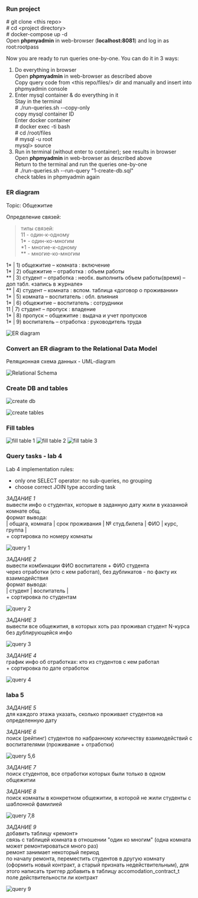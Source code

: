 ### Run project

\# git clone \<this repo\>  
\# cd \<project directory\>  
\# docker-compose up -d  
Open **phpmyadmin** in web-browser (**localhost:8081**) and log in as root:rootpass  

Now you are ready to run queries one-by-one. You can do it in 3 ways:  
1. Do everything in browser  
Open **phpmyadmin** in web-browser as described above  
Copy query code from <this repo/files/> dir and manually and insert into phpmyadmin console  
2. Enter mysql container & do everything in it  
Stay in the terminal  
\# ./run-queries.sh --copy-only  
copy mysql container ID  
Enter docker container  
\# docker exec -ti <mysql container ID> bash  
\# cd /root/files  
\# mysql -u root  
mysql\> source <sql-query name>  
3. Run in terminal (without enter to container); see results in browser  
Open **phpmyadmin** in web-browser as described above  
Return to the terminal and run the queries one-by-one  
\# ./run-queries.sh --run-query "1-create-db.sql"  
check tables in phpmyadmin again  


### ER diagram

Topic: Общежитие  

Определение связей:  

> типы связей:  
> 11 - один-к-одному  
> 1* - один-ко-многим  
> *1 - многие-к-одному  
> ** - многие-ко-многим  

1* | 1) общежитие – комната : включение  
1* | 2) общежитие – отработка : объем работы  
** | 3) студент – отработка : необх. выполнить объем работы(время) – доп табл. «запись в журнале»  
** | 4) студент – комната : вспом. таблица «договор о проживании»  
1* | 5) комната – воспитатель : обл. влияния  
1* | 6) общежитие – воспитатель : сотрудники  
11 | 7) студент – пропуск : владение  
1* | 8) пропуск – общежитие : выдача и учет пропусков  
1* | 9) воспитатель – отработка : руководитель труда  

![ER diagram](https://github.com/ivanka6342/databases/blob/main/images/ER-diagram.jpg)


### Convert an ER diagram to the Relational Data Model
Реляционная схема данных - UML-diagram  

![Relational Schema](https://github.com/ivanka6342/databases/blob/main/images/ER-data-model.jpg)


### Create DB and tables

![create db](https://github.com/ivanka6342/databases/blob/main/images/create-db-out.png)

![create tables](https://github.com/ivanka6342/databases/blob/main/images/create-tables-out.png)


### Fill tables

![fill table 1](https://github.com/ivanka6342/databases/blob/main/images/fill-table-1.png)
![fill table 2](https://github.com/ivanka6342/databases/blob/main/images/fill-table-2.png)
![fill table 3](https://github.com/ivanka6342/databases/blob/main/images/fill-table-3.png)


### Query tasks - lab 4

Lab 4 implementation rules:  
* only one SELECT operator: no sub-queries, no grouping  
* choose correct JOIN type according task  

*ЗАДАНИЕ 1*  
вывести инфо о студентах, которые в заданную дату жили в указанной комнате общ.  
формат вывода:  
| общага, комната | срок проживания | № студ.билета | ФИО | курс, группа |  
\+ сортировка по номеру комнаты  

![query 1](https://github.com/ivanka6342/databases/blob/main/images/query1.jpg)

*ЗАДАНИЕ 2*  
вывести комбинации ФИО воспитателя + ФИО студента  
через отработки (кто с кем работал), без дубликатов - по факту их взаимодействия  
формат вывода:  
| студент | воспитатель |  
\+ сортировка по студентам

![query 2](https://github.com/ivanka6342/databases/blob/main/images/query2.png)

*ЗАДАНИЕ 3*  
вывести все общежития, в которых хоть раз проживал студент N-курса без дублирующейся инфо

![query 3](https://github.com/ivanka6342/databases/blob/main/images/query3.png)

*ЗАДАНИЕ 4*  
график инфо об отработках: кто из студентов с кем работал  
\+ сортировка по дате отработок

![query 4](https://github.com/ivanka6342/databases/blob/main/images/query4.png)

### laba 5

*ЗАДАНИЕ 5*  
для каждого этажа указать, сколько проживает студентов на определенную дату  

*ЗАДАНИЕ 6*  
поиск (рейтинг) студентов по набранному количеству взаимодействий с воспитателями (проживание + отработки)  

![query 5,6](https://github.com/ivanka6342/databases/blob/main/images/query56.png)

*ЗАДАНИЕ 7*  
поиск студентов, все отработки которых были только в одном общежитии  

*ЗАДАНИЕ 8*  
поиск комнаты в конкретном общежитии, в которой не жили студенты с шаблонной фамилией  

![query 7,8](https://github.com/ivanka6342/databases/blob/main/images/query78.png)

*ЗАДАНИЕ 9*  
добавить таблицу «ремонт»  
связь с таблицей комната в отношении "один ко многим" (одна комната может ремонтироваться много раз)  
ремонт занимает некоторый период  
по началу ремонта, переместить студентов в другую комнату (оформить новый контракт, а старый признать недействительным), для этого написать триггер добавить в таблицу accomodation_contract_t поле действительности ли контракт  

![query 9](https://github.com/ivanka6342/databases/blob/main/images/query9.png)
